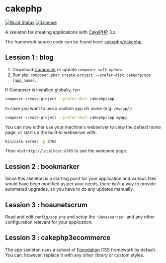 # cakephp

[![Build Status](https://img.shields.io/travis/cakephp/app/master.svg?style=flat-square)](https://travis-ci.org/cakephp/app)
[![License](https://img.shields.io/packagist/l/cakephp/app.svg?style=flat-square)](https://packagist.org/packages/cakephp/app)

A skeleton for creating applications with [CakePHP](http://cakephp.org) 3.x.

The framework source code can be found here: [cakephp/cakephp](https://github.com/cakephp/cakephp).

## Lession 1 : blog

1. Download [Composer](http://getcomposer.org/doc/00-intro.md) or update `composer self-update`.
2. Run `php composer.phar create-project --prefer-dist cakephp/app [app_name]`.

If Composer is installed globally, run

```bash
composer create-project --prefer-dist cakephp/app
```

In case you want to use a custom app dir name (e.g. `/myapp/`):

```bash
composer create-project --prefer-dist cakephp/app myapp
```

You can now either use your machine's webserver to view the default home page, or start
up the built-in webserver with:

```bash
bin/cake server -p 8765
```

Then visit `http://localhost:8765` to see the welcome page.

## Lession 2 : bookmarker

Since this skeleton is a starting point for your application and various files
would have been modified as per your needs, there isn't a way to provide
automated upgrades, so you have to do any updates manually.

## Lession 3 : hoaunetscrum

Read and edit `config/app.php` and setup the `'Datasources'` and any other
configuration relevant for your application.

## Lession 3 : cakephp3ecommerce

The app skeleton uses a subset of [Foundation](http://foundation.zurb.com/) CSS
framework by default. You can, however, replace it with any other library or
custom styles.


